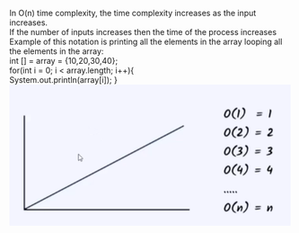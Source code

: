 In O(n) time complexity, the time complexity increases as the input increases.
<br>
If the number of inputs increases then the time of the process increases
<br>
Example of this notation is printing all the elements in the array looping all the elements in the array:
<br>
int [] = array = {10,20,30,40};
<br>
for(int i = 0; i < array.length; i++){
    <br>
    System.out.println(array[i]);
}
<br>
![alt text](image-3.png)